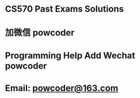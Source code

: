# CS570 Past Exams Solutions
# 加微信 powcoder

# Programming Help Add Wechat powcoder

# Email: powcoder@163.com

